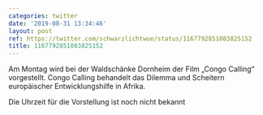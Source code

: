 ```yaml
---
categories: twitter
date: '2019-08-31 13:34:46'
layout: post
ref: https://twitter.com/schwarzlichtwue/status/1167792851083825152
title: 1167792851083825152
---
```

Am Montag wird bei der Waldschänke Dornheim der Film „Congo Calling“ vorgestellt. Congo Calling behandelt das Dilemma und Scheitern europäischer Entwicklungshilfe in Afrika.






Die Uhrzeit für die Vorstellung ist noch nicht bekannt